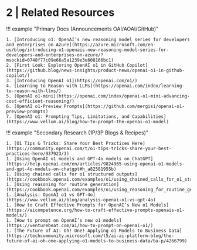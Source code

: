 
# 2 | Related Resources

!!! example "Primary Docs (Announcements OAI/AOAI/GitHub)"

    1. [Introducing o1: OpenAI’s new reasoning model series for developers and enterprises on Azure](https://azure.microsoft.com/en-us/blog/introducing-o1-openais-new-reasoning-model-series-for-developers-and-enterprises-on-azure/?msockid=0748f77c09e66a5a1239e3e608166bc1)
    2. [First Look: Exploring OpenAI o1 in GitHub Copilot](https://github.blog/news-insights/product-news/openai-o1-in-github-copilot/)
    3. [Introducing OpenAI o1](https://openai.com/o1/)
    4. [Learning to Reason with LLMs](https://openai.com/index/learning-to-reason-with-llms/)
    5. [OpenAI o1-mini](https://openai.com/index/openai-o1-mini-advancing-cost-efficient-reasoning/)
    6. [OpenAI o1-Preview Prompts](https://github.com/mergisi/openai-o1-preview-prompts)
    7. [OpenAI o1: Prompting Tips, Limitations, and Capabilities](https://www.vellum.ai/blog/how-to-prompt-the-openai-o1-model)

!!! example "Secondary Research (1P/3P Blogs & Recipes)"

    1. [O1 Tips & Tricks: Share Your Best Practices Here](https://community.openai.com/t/o1-tips-tricks-share-your-best-practices-here/937923/3)
    1. [Using OpenAI o1 models and GPT-4o models on ChatGPT](https://help.openai.com/en/articles/9824965-using-openai-o1-models-and-gpt-4o-models-on-chatgpt#h_a82581955b)
    1. [Using chained calls for o1 structured outputs](https://cookbook.openai.com/examples/o1/using_chained_calls_for_o1_structured_outputs)
    1. [Using reasoning for routine generation](https://cookbook.openai.com/examples/o1/using_reasoning_for_routine_generation****)
    1. [Analysis: OpenAI o1 vs GPT-4o](https://www.vellum.ai/blog/analysis-openai-o1-vs-gpt-4o)
    1. [How to Craft Effective Prompts for OpenAI’s New o1 Models](https://aicompetence.org/how-to-craft-effective-prompts-openais-o1-models/)
    1. [How to prompt on OpenAI’s new o1 models](https://venturebeat.com/ai/how-to-prompt-on-openai-o1/)
    1. [The Future of AI: Oh! One! Applying o1 Models to Business Data](https://techcommunity.microsoft.com/t5/ai-ai-platform-blog/the-future-of-ai-oh-one-applying-o1-models-to-business-data/ba-p/4266799)
